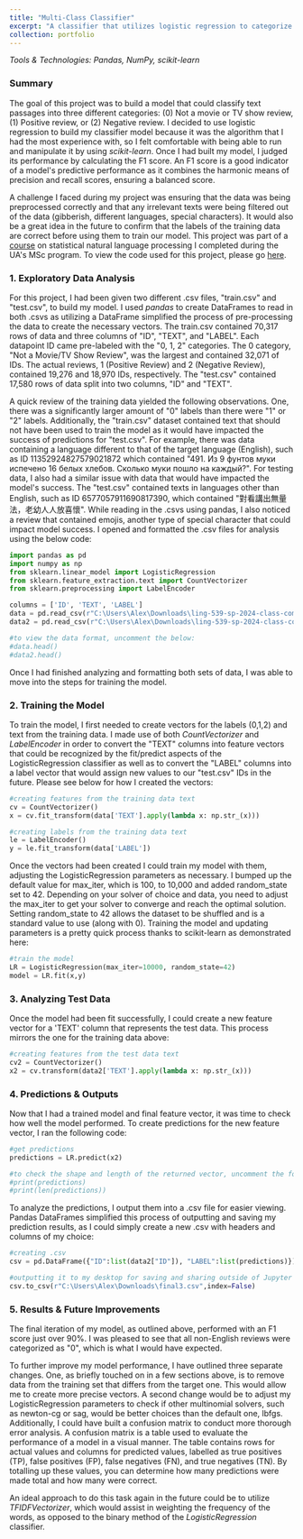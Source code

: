 ```yaml
---
title: "Multi-Class Classifier"
excerpt: "A classifier that utilizes logistic regression to categorize TV/movie reviews into 3 categories. ![Internship Post Image](/images/classifier_image.png)"
collection: portfolio
---
```

_Tools & Technologies: Pandas, NumPy, scikit-learn_

### Summary

The goal of this project was to build a model that could classify text passages into three different categories: (0) Not a movie or TV show review, (1) Positive review, or (2) Negative review. I decided to use logistic regression to build my classifier model because it was the algorithm that I had the most experience with, so I felt comfortable with being able to run and manipulate it by using *scikit-learn*. Once I had built my model, I judged its performance by calculating the F1 score. An F1 score is a good indicator of a model's predictive performance as it combines the harmonic means of precision and recall scores, ensuring a balanced score.  

A challenge I faced during my project was ensuring that the data was being preprocessed correctly and that any irrelevant texts were being filtered out of the data (gibberish, different languages, special characters). It would also be a great idea in the future to confirm that the labels of the training data are correct before using them to train our model. This project was part of a [course](https://catalog.arizona.edu/courses/0199291) on statistical natural language processing I completed during the UA's MSc program. To view the code used for this project, please go [here](https://github.com/acooke82/multiclass_classification_model).

### 1. Exploratory Data Analysis

For this project, I had been given two different .csv files, "train.csv" and "test.csv", to build my model. I used *pandas* to create DataFrames to read in both .csvs as utilizing a DataFrame simplified the process of pre-processing the data to create the necessary vectors. The train.csv contained 70,317 rows of data and three columns of "ID", "TEXT", and "LABEL". Each datapoint ID came pre-labeled with the "0, 1, 2" categories. The 0 category, "Not a Movie/TV Show Review", was the largest and contained 32,071 of IDs. The actual reviews, 1 (Positive Review) and 2 (Negative Review), contained 19,276 and 18,970 IDs, respectively. The "test.csv" contained 17,580 rows of data split into two columns, "ID" and "TEXT".

A quick review of the training data yielded the following observations. One, there was a significantly larger amount of "0" labels than there were "1" or "2" labels. Additionally, the "train.csv" dataset contained text that should not have been used to train the model as it would have impacted the success of predictions for "test.csv". For example, there was data containing a language different to that of the target language (English), such as ID 11352924827579021872 which contained "491. Из 9 фунтов муки испечено 16 белых хлебов. Сколько муки пошло на каждый?". For testing data, I also had a similar issue with data that would have impacted the model's success. The "test.csv" contained texts in languages other than English, such as ID 6577057911690817390, which contained "對看講出無量法，老幼人人放喜懷". While reading in the .csvs using pandas, I also noticed a review that contained emojis, another type of special character that could impact model success. I opened and formatted the .csv files for analysis using the below code:

```python
import pandas as pd
import numpy as np
from sklearn.linear_model import LogisticRegression
from sklearn.feature_extraction.text import CountVectorizer
from sklearn.preprocessing import LabelEncoder

columns = ['ID', 'TEXT', 'LABEL']
data = pd.read_csv(r"C:\Users\Alex\Downloads\ling-539-sp-2024-class-competition_1\train.csv",header=0,names=columns)
data2 = pd.read_csv(r"C:\Users\Alex\Downloads\ling-539-sp-2024-class-competition_1\test.csv")

#to view the data format, uncomment the below:
#data.head()
#data2.head()
```

Once I had finished analyzing and formatting both sets of data, I was able to move into the steps for training the model. 

### 2. Training the Model

To train the model, I first needed to create vectors for the labels (0,1,2) and text from the training data. I made use of both *CountVectorizer* and *LabelEncoder* in order to convert the "TEXT" columns into feature vectors that could be recognized by the fit/predict aspects of the LogisticRegression classifier as well as to convert the "LABEL" columns into a label vector that would assign new values to our "test.csv" IDs in the future. Please see below for how I created the vectors:

```python
#creating features from the training data text
cv = CountVectorizer()
x = cv.fit_transform(data['TEXT'].apply(lambda x: np.str_(x)))

#creating labels from the training data text
le = LabelEncoder()
y = le.fit_transform(data['LABEL'])
```

Once the vectors had been created I could train my model with them, adjusting the LogisticRegression parameters as necessary. I bumped up the default value for max_iter, which is 100, to 10,000 and added random_state set to 42. Depending on your solver of choice and data, you need to adjust the max_iter to get your solver to converge and reach the optimal solution. Setting random_state to 42 allows the dataset to be shuffled and is a standard value to use (along with 0). Training the model and updating parameters is a pretty quick process thanks to scikit-learn as demonstrated here:

```python
#train the model
LR = LogisticRegression(max_iter=10000, random_state=42)
model = LR.fit(x,y)
```

### 3. Analyzing Test Data

Once the model had been fit successfully, I could create a new feature vector for a 'TEXT' column that represents the test data. This process mirrors the one for the training data above:

```python
#creating features from the test data text
cv2 = CountVectorizer()
x2 = cv.transform(data2['TEXT'].apply(lambda x: np.str_(x)))
```

### 4. Predictions & Outputs 

Now that I had a trained model and final feature vector, it was time to check how well the model performed. To create predictions for the new feature vector, I ran the following code: 

```python
#get predictions
predictions = LR.predict(x2)

#to check the shape and length of the returned vector, uncomment the following:
#print(predictions)
#print(len(predictions))
```

To analyze the predictions, I output them into a .csv file for easier viewing. Pandas DataFrames simplified this process of outputting and saving my prediction results, as I could simply create a new .csv with headers and columns of my choice:

```python
#creating .csv
csv = pd.DataFrame({"ID":list(data2["ID"]), "LABEL":list(predictions)})

#outputting it to my desktop for saving and sharing outside of Jupyter
csv.to_csv(r"C:\Users\Alex\Downloads\final3.csv",index=False)
```

### 5. Results & Future Improvements 

The final iteration of my model, as outlined above, performed with an F1 score just over 90%. I was pleased to see that all non-English reviews were categorized as "0", which is what I would have expected. 

To further improve my model performance, I have outlined three separate changes. One, as briefly touched on in a few sections above, is to remove data from the training set that differs from the target one. This would allow me to create more precise vectors. A second change would be to adjust my LogisticRegression parameters to check if other multinomial solvers, such as newton-cg or sag, would be better choices than the default one, lbfgs. Additionally, I could have built a confusion matrix to conduct more thorough error analysis. A confusion matrix is a table used to evaluate the performance of a model in a visual manner. The table contains rows for actual values and columns for predicted values, labelled as true positives (TP), false positives (FP), false negatives (FN), and true negatives (TN). By totalling up these values, you can determine how many predictions were made total and how many were correct.   

An ideal approach to do this task again in the future could be to utilize *TFIDFVectorizer*, which would assist in weighting the frequency of the words, as opposed to the binary method of the *LogisticRegression* classifier.



